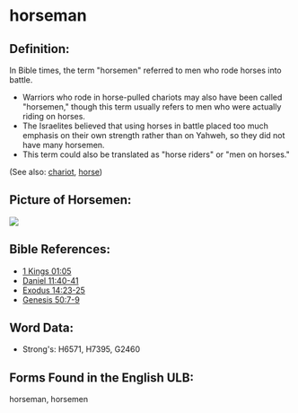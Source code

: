 # horseman

## Definition:

In Bible times, the term "horsemen" referred to men who rode horses into battle.

* Warriors who rode in horse-pulled chariots may also have been called "horsemen," though this term usually refers to men who were actually riding on horses.
* The Israelites believed that using horses in battle placed too much emphasis on their own strength rather than on Yahweh, so they did not have many horsemen.
* This term could also be translated as "horse riders" or "men on horses."

(See also: [chariot](../other/chariot.md), [horse](../other/horse.md))

## Picture of Horsemen:

<a href="https://content.bibletranslationtools.org/WycliffeAssociates/en_tw/raw/branch/master/PNGs/h/Horsemen.png"><img src="https://content.bibletranslationtools.org/WycliffeAssociates/en_tw/raw/branch/master/PNGs/h/Horsemen.png" ></a>

## Bible References:

* [1 Kings 01:05](rc://en/tn/help/1ki/01/05)
* [Daniel 11:40-41](rc://en/tn/help/dan/11/40)
* [Exodus 14:23-25](rc://en/tn/help/exo/14/23)
* [Genesis 50:7-9](rc://en/tn/help/gen/50/07)

## Word Data:

* Strong's: H6571, H7395, G2460

## Forms Found in the English ULB:

horseman, horsemen
